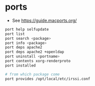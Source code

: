 # ports

* See https://guide.macports.org/ 

```bash
port help selfupdate
port list
port search <package>
port info <package>
port deps apache2 
port deps apache2 +openldap
port uninstall <portname>
port contents xorg-renderproto
port installed

# from which package come
port provides /opt/local/etc/irssi.conf
```
